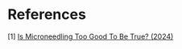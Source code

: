 # References
[1] [Is Microneedling Too Good To Be True? (2024)](https://www.youtube.com/watch?v=KZTKIOaZn0g)